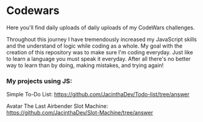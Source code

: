 # Codewars

Here you'll find daily uploads of daily uploads of my CodeWars challenges.

Throughout this journey I have tremendously increased my JavaScript skills and the understand of logic while coding as a whole. My goal with the creation of this repository was to make sure I'm coding everyday. Just like to learn a language you must speak it everyday. After all there's no better way to learn than by doing, making mistakes, and trying again!

### My projects using JS:
Simple To-Do List: https://github.com/JacinthaDev/Todo-list/tree/answer

Avatar The Last Airbender Slot Machine: https://github.com/JacinthaDev/Slot-Machine/tree/answer
